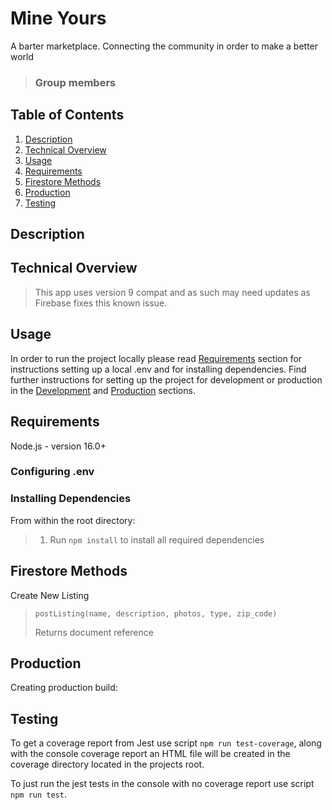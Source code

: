 # Mine Yours

A barter marketplace. Connecting the community in order to make a better world

> ### Group members<br>


## Table of Contents

1. [Description](#description)
2. [Technical Overview](#technical-overview)
3. [Usage](#usage)
4. [Requirements](#requirements)
5. [Firestore Methods](#firestoreMethods)
6. [Production](#production)
7. [Testing](#testing)

## Description



## Technical Overview
> This app uses version 9 compat and as such may need updates as Firebase fixes this known issue.

## Usage
In order to run the project locally please read [Requirements](#requirements) section for instructions setting up a local .env and for installing dependencies. Find further instructions for setting up the project for development or production in the [Development](#development) and [Production](#production) sections.

## Requirements

Node.js - version 16.0+

### Configuring .env


### Installing Dependencies
From within the root directory:
> 1. Run ```npm install``` to install all required dependencies

## Firestore Methods


Create New Listing
> ```postListing(name, description, photos, type, zip_code)```
>
> Returns document reference

## Production

Creating production build:

## Testing

To get a coverage report from Jest use script ```npm run test-coverage```, along with the console coverage report an HTML file will be created in the coverage directory located in the projects root.

To just run the jest tests in the console with no coverage report use script ```npm run test```.
